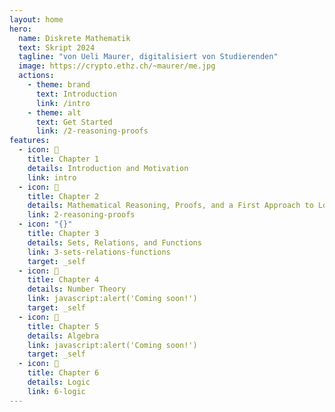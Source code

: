 ```yaml
---
layout: home
hero:
  name: Diskrete Mathematik
  text: Skript 2024
  tagline: "von Ueli Maurer, digitalisiert von Studierenden"
  image: https://crypto.ethz.ch/~maurer/me.jpg
  actions:
    - theme: brand
      text: Introduction
      link: /intro
    - theme: alt
      text: Get Started
      link: /2-reasoning-proofs
features:
  - icon: 🎯
    title: Chapter 1
    details: Introduction and Motivation
    link: intro
  - icon: 🔮
    title: Chapter 2
    details: Mathematical Reasoning, Proofs, and a First Approach to Logic
    link: 2-reasoning-proofs
  - icon: "{}"
    title: Chapter 3
    details: Sets, Relations, and Functions
    link: 3-sets-relations-functions
    target: _self
  - icon: 🔢
    title: Chapter 4
    details: Number Theory
    link: javascript:alert('Coming soon!')
    target: _self
  - icon: 🧮
    title: Chapter 5
    details: Algebra
    link: javascript:alert('Coming soon!')
    target: _self
  - icon: 🧠
    title: Chapter 6
    details: Logic
    link: 6-logic
---
```

